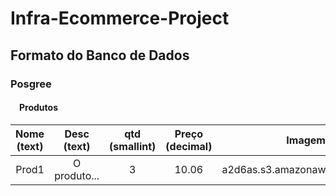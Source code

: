 # Infra-Ecommerce-Project

## Formato do Banco de Dados
### Posgree 

#### &emsp;Produtos 
| Nome (text) | Desc (text) | qtd (smallint) | Preço (decimal) | Imagem (text) |
| :-: | :-: | :-: | :-: | :-: |
| Prod1 | O produto... | 3 | 10.06 | a2d6as.s3.amazonaws.com/imagem3.jpg |
